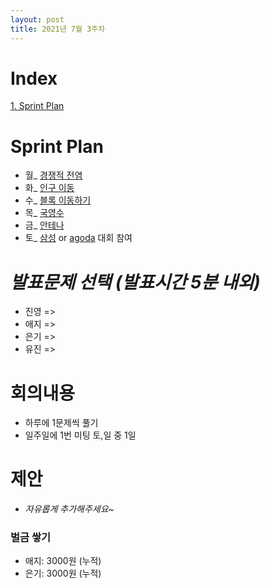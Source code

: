 ```yaml
---
layout: post
title: 2021년 7월 3주차
---
```


# Index

[1. Sprint Plan](#Sprint-Plan)



# Sprint Plan

- 월_ [경쟁적 전염](https://www.acmicpc.net/problem/18405)
- 화_ [인구 이동](https://www.acmicpc.net/problem/16234)
- 수_ [블록 이동하기](https://programmers.co.kr/learn/courses/30/lessons/60063)
- 목_ [국영수](https://www.acmicpc.net/problem/10825)
- 금_ [안테나](https://www.acmicpc.net/problem/18310)
- 토_ [삼성](https://research.samsung.com/scpc) or [agoda](https://codegoda.io/) 대회 참여



# _발표문제 선택 (발표시간 5분 내외)_

- 진영 =>   
- 애지 => 
- 은기 => 
- 유진 => 



# 회의내용

- 하루에 1문제씩 풀기
- 일주일에 1번 미팅 토,일 중 1일



# 제안

- _자유롭게 추가해주세요~_



### 벌금 쌓기

- 애지: 3000원 (누적)
- 은기: 3000원 (누적)

